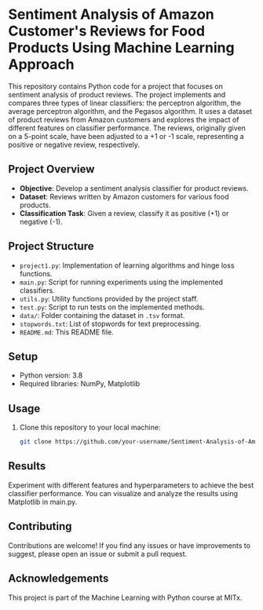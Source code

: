 # Sentiment Analysis of Amazon Customer's Reviews for Food Products Using Machine Learning Approach

This repository contains Python code for a project that focuses on sentiment analysis of product reviews. The project implements and compares three types of linear classifiers: the perceptron algorithm, the average perceptron algorithm, and the Pegasos algorithm. It uses a dataset of product reviews from Amazon customers and explores the impact of different features on classifier performance. The reviews, originally given on a 5-point scale, have been adjusted to a +1 or -1 scale, representing a positive or negative review, respectively.

## Project Overview

- **Objective**: Develop a sentiment analysis classifier for product reviews.
- **Dataset**: Reviews written by Amazon customers for various food products.
- **Classification Task**: Given a review, classify it as positive (+1) or negative (-1).

## Project Structure

- `project1.py`: Implementation of learning algorithms and hinge loss functions.
- `main.py`: Script for running experiments using the implemented classifiers.
- `utils.py`: Utility functions provided by the project staff.
- `test.py`: Script to run tests on the implemented methods.
- `data/`: Folder containing the dataset in `.tsv` format.
- `stopwords.txt`: List of stopwords for text preprocessing.
- `README.md`: This README file.

## Setup

- Python version: 3.8
- Required libraries: NumPy, Matplotlib

## Usage

1. Clone this repository to your local machine:
     ```bash
   git clone https://github.com/your-username/Sentiment-Analysis-of-Amazon-Customers-Reviews-for-Food-Products-Using-Machine-Learning-Approach.git
   
## Results
Experiment with different features and hyperparameters to achieve the best classifier performance.
You can visualize and analyze the results using Matplotlib in main.py.

## Contributing
Contributions are welcome! If you find any issues or have improvements to suggest, please open an issue or submit a pull request.

## Acknowledgements
This project is part of the Machine Learning with Python course at MITx.
